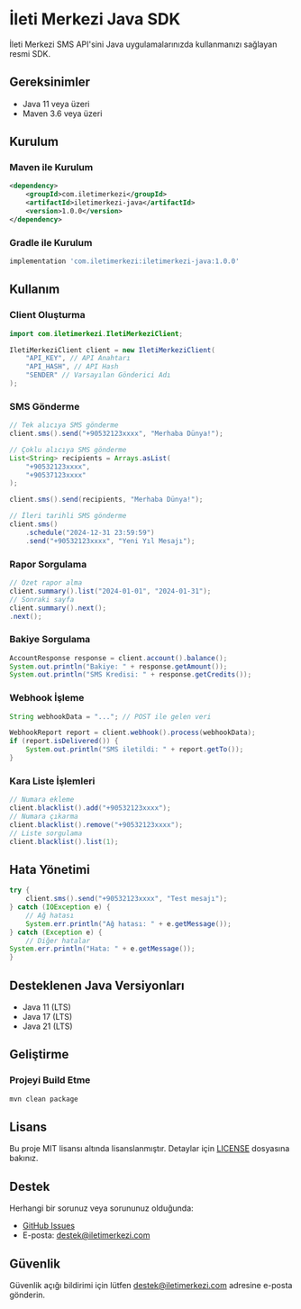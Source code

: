 # İleti Merkezi Java SDK

İleti Merkezi SMS API'sini Java uygulamalarınızda kullanmanızı sağlayan resmi SDK.

## Gereksinimler

- Java 11 veya üzeri
- Maven 3.6 veya üzeri

## Kurulum

### Maven ile Kurulum

```xml
<dependency>
    <groupId>com.iletimerkezi</groupId>
    <artifactId>iletimerkezi-java</artifactId>
    <version>1.0.0</version>
</dependency>
```


### Gradle ile Kurulum

```groovy
implementation 'com.iletimerkezi:iletimerkezi-java:1.0.0'
```


## Kullanım

### Client Oluşturma

```java
import com.iletimerkezi.IletiMerkeziClient;

IletiMerkeziClient client = new IletiMerkeziClient(
    "API_KEY", // API Anahtarı
    "API_HASH", // API Hash
    "SENDER" // Varsayılan Gönderici Adı
);
```

### SMS Gönderme

```java
// Tek alıcıya SMS gönderme
client.sms().send("+90532123xxxx", "Merhaba Dünya!");

// Çoklu alıcıya SMS gönderme
List<String> recipients = Arrays.asList(
    "+90532123xxxx",
    "+90537123xxxx"
);

client.sms().send(recipients, "Merhaba Dünya!");

// İleri tarihli SMS gönderme
client.sms()
    .schedule("2024-12-31 23:59:59")
    .send("+90532123xxxx", "Yeni Yıl Mesajı");
```

### Rapor Sorgulama

```java
// Özet rapor alma
client.summary().list("2024-01-01", "2024-01-31");
// Sonraki sayfa
client.summary().next();
.next();
```

### Bakiye Sorgulama

```java
AccountResponse response = client.account().balance();
System.out.println("Bakiye: " + response.getAmount());
System.out.println("SMS Kredisi: " + response.getCredits());
```

### Webhook İşleme

```java
String webhookData = "..."; // POST ile gelen veri

WebhookReport report = client.webhook().process(webhookData);
if (report.isDelivered()) {
    System.out.println("SMS iletildi: " + report.getTo());
}
```

### Kara Liste İşlemleri

```java
// Numara ekleme
client.blacklist().add("+90532123xxxx");
// Numara çıkarma
client.blacklist().remove("+90532123xxxx");
// Liste sorgulama
client.blacklist().list(1);
```


## Hata Yönetimi

```java
try {
    client.sms().send("+90532123xxxx", "Test mesajı");
} catch (IOException e) {
    // Ağ hatası
    System.err.println("Ağ hatası: " + e.getMessage());
} catch (Exception e) {
    // Diğer hatalar
System.err.println("Hata: " + e.getMessage());
}
```


## Desteklenen Java Versiyonları

- Java 11 (LTS)
- Java 17 (LTS)
- Java 21 (LTS)

## Geliştirme

### Projeyi Build Etme

```bash
mvn clean package
```


## Lisans

Bu proje MIT lisansı altında lisanslanmıştır. Detaylar için [LICENSE](LICENSE.md) dosyasına bakınız.

## Destek

Herhangi bir sorunuz veya sorununuz olduğunda:

- [GitHub Issues](https://github.com/iletimerkezi/iletimerkezi-java/issues)
- E-posta: destek@iletimerkezi.com

## Güvenlik

Güvenlik açığı bildirimi için lütfen destek@iletimerkezi.com adresine e-posta gönderin.